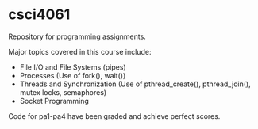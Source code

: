 # csci4061
Repository for programming assignments.
  
Major topics covered in this course include:
* File I/O and File Systems (pipes)
* Processes (Use of fork(), wait())
* Threads and Synchronization (Use of pthread_create(), pthread_join(), mutex locks, semaphores)
* Socket Programming  
  
Code for pa1-pa4 have been graded and achieve perfect scores.
